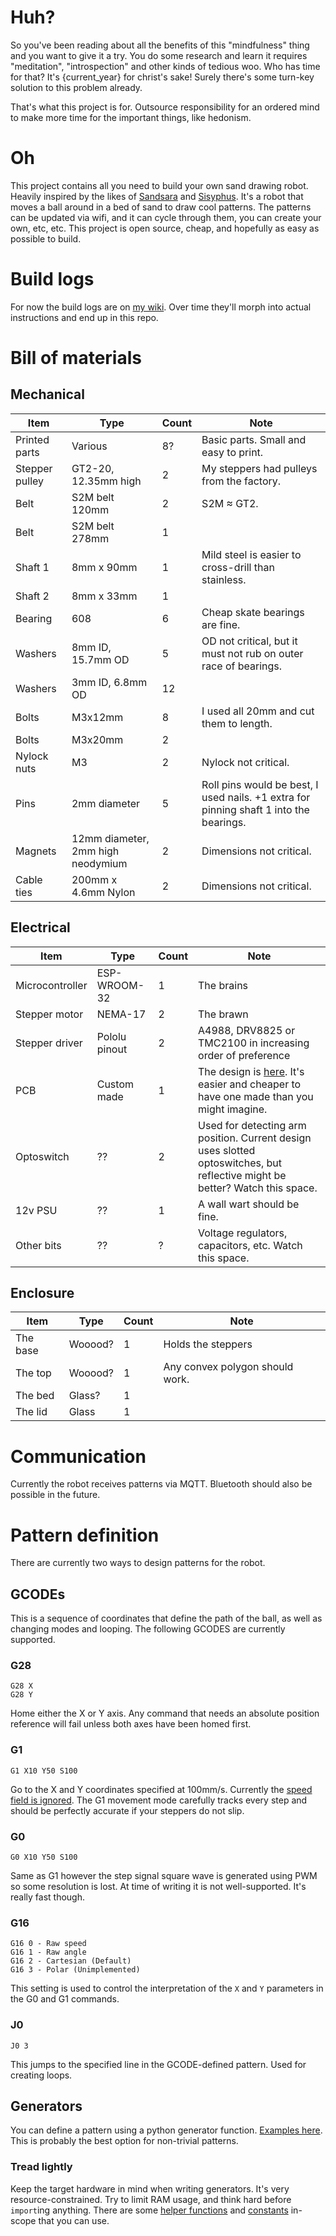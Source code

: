 # Huh?

So you've been reading about all the benefits of this "mindfulness" thing and you want to give it a try.
You do some research and learn it requires "meditation", "introspection" and other kinds of tedious woo.
Who has time for that? It's {current_year} for christ's sake! Surely there's some turn-key solution to this problem already.

That's what this project is for. Outsource responsibility for an ordered mind to make more time for the important things, like hedonism.

# Oh

This project contains all you need to build your own sand drawing robot. Heavily inspired by the likes of [Sandsara](https://www.kickstarter.com/projects/edcano/sandsara) and [Sisyphus](https://sisyphus-industries.com/). It's a robot that moves a ball around in a bed of sand to draw cool patterns. The patterns can be updated via wifi, and it can cycle through them, you can create your own, etc, etc. This project is open source, cheap, and hopefully as easy as possible to build.

# Build logs

For now the build logs are on [my wiki](https://wiki.tjhowse.com/doku.php?id=projects:sand_drawing:overview). Over time they'll morph into actual instructions and end up in this repo.

# Bill of materials

## Mechanical
| Item | Type | Count | Note |
| ---- | ---- | ----- | ---- |
| Printed parts | Various | 8? | Basic parts. Small and easy to print. |
| Stepper pulley | GT2-20, 12.35mm high | 2 | My steppers had pulleys from the factory. |
| Belt | S2M belt 120mm | 2 | S2M ≈ GT2. |
| Belt | S2M belt 278mm | 1 | |
| Shaft 1 | 8mm x 90mm | 1 | Mild steel is easier to cross-drill than stainless. |
| Shaft 2 | 8mm x 33mm | 1 | |
| Bearing | 608 | 6 | Cheap skate bearings are fine. |
| Washers | 8mm ID, 15.7mm OD | 5 | OD not critical, but it must not rub on outer race of bearings. |
| Washers | 3mm ID, 6.8mm OD | 12 | |
| Bolts | M3x12mm | 8 | I used all 20mm and cut them to length. |
| Bolts | M3x20mm | 2 | |
| Nylock nuts | M3 | 2 | Nylock not critical. |
| Pins | 2mm diameter | 5 | Roll pins would be best, I used nails. +1 extra for pinning shaft 1 into the bearings. |
| Magnets | 12mm diameter, 2mm high neodymium | 2 | Dimensions not critical. |
| Cable ties | 200mm x 4.6mm Nylon | 2 | Dimensions not critical. |

## Electrical
| Item | Type | Count | Note |
| ---- | ---- | ----- | ---- |
| Microcontroller | ESP-WROOM-32 | 1 | The brains |
| Stepper motor | NEMA-17 | 2 | The brawn |
| Stepper driver | Pololu pinout | 2 | A4988, DRV8825 or TMC2100 in increasing order of preference |
| PCB | Custom made | 1 | The design is [here](./pcb/sand_drawing). It's easier and cheaper to have one made than you might imagine.
| Optoswitch | ?? | 2 | Used for detecting arm position. Current design uses slotted optoswitches, but reflective might be better? Watch this space. |
| 12v PSU | ?? | 1 | A wall wart should be fine. |
| Other bits | ?? | ? | Voltage regulators, capacitors, etc. Watch this space. |

## Enclosure
| Item | Type | Count | Note |
| ---- | ---- | ----- | ---- |
| The base | Wooood? | 1 | Holds the steppers |
| The top | Wooood? | 1 | Any convex polygon should work. |
| The bed | Glass? | 1 | |
| The lid | Glass | 1 | |

# Communication
Currently the robot receives patterns via MQTT. Bluetooth should also be possible in the future.

# Pattern definition

There are currently two ways to design patterns for the robot.

## GCODEs

This is a sequence of coordinates that define the path of the ball, as well as changing modes and looping. The following GCODES are currently supported.

### G28
```
G28 X
G28 Y
```

Home either the X or Y axis. Any command that needs an absolute position reference will fail unless both axes have been homed first.

### G1
```
G1 X10 Y50 S100
```

Go to the X and Y coordinates specified at 100mm/s. Currently the [speed field is ignored](https://github.com/tjhowse/sand_drawing/issues/4). The G1 movement mode carefully tracks every step and should be perfectly accurate if your steppers do not slip.

### G0
```
G0 X10 Y50 S100
```

Same as G1 however the step signal square wave is generated using PWM so some resolution is lost. At time of writing it is not well-supported. It's really fast though.

### G16
```
G16 0 - Raw speed
G16 1 - Raw angle
G16 2 - Cartesian (Default)
G16 3 - Polar (Unimplemented)
```

This setting is used to control the interpretation of the `X` and `Y` parameters in the G0 and G1 commands.

### J0
```
J0 3
```

This jumps to the specified line in the GCODE-defined pattern. Used for creating loops.

## Generators

You can define a pattern using a python generator function. [Examples here](./pub_gen.py). This is probably the best option for non-trivial patterns.

### Tread lightly
Keep the target hardware in mind when writing generators. It's very resource-constrained. Try to limit RAM usage, and think hard before `import`ing anything. There are some [helper functions](./generator_libs.py) and [constants](./constants.py) in-scope that you can use.